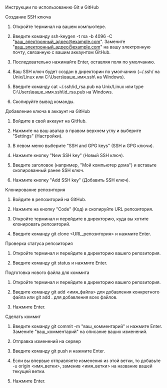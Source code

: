Инструкции по использованию Git и GitHub


Создание SSH ключа


1) Откройте терминал на вашем компьютере.


2) Введите команду ssh-keygen -t rsa -b 4096 -C "ваш_электронный_адрес@example.com". Замените "ваш_электронный_адрес@example.com" на вашу электронную почту, связанную с вашим аккаунтом GitHub.


3) Последовательно нажимайте Enter, оставляя поля по умолчанию.


4) Ваш SSH ключ будет создан в директории по умолчанию (~/.ssh/ на Unix/Linux или C:\Users\ваше_имя\.ssh\ на Windows).


5) Введите команду cat ~/.ssh/id_rsa.pub на Unix/Linux или type C:\Users\ваше_имя\.ssh\id_rsa.pub на Windows.


5) Скопируйте вывод команды.


Добавление ключа в аккаунт на GitHub


1) Войдите в свой аккаунт на GitHub.


2) Нажмите на ваш аватар в правом верхнем углу и выберите "Settings" (Настройки).


3) В левом меню выберите "SSH and GPG keys" (SSH и GPG ключи).


4) Нажмите кнопку "New SSH key" (Новый SSH ключ).


5) Введите заголовок (например, "Мой компьютер дома") и вставьте скопированный ранее SSH ключ.


6) Нажмите кнопку "Add SSH key" (Добавить SSH ключ).


Клонирование репозитория


1) Войдите в репозиторий на GitHub.


2) Нажмите на кнопку "Code" (Код) и скопируйте URL репозитория.


3) Откройте терминал и перейдите в директорию, куда вы хотите клонировать репозиторий.


4) Введите команду git clone <URL_репозитория> и нажмите Enter.


Проверка статуса репозитория


1) Откройте терминал и перейдите в директорию вашего репозитория.


2) Введите команду git status и нажмите Enter.


Подготовка нового файла для коммита


1) Откройте терминал и перейдите в директорию вашего репозитория.


2) Введите команду git add <имя_файла> для добавления конкретного файла или git add . для добавления всех файлов.


3) Нажмите Enter.


Сделать коммит


1) Введите команду git commit -m "ваш_комментарий" и нажмите Enter. Замените "ваш_комментарий" на описание ваших изменений.


2) Отправка изменений на сервер


3) Введите команду git push и нажмите Enter.


4) Если вы впервые отправляете изменения из этой ветки, то добавьте -u origin <имя_ветки>, заменив <имя_ветки> на название вашей текущей ветки.


5) Нажмите Enter.
